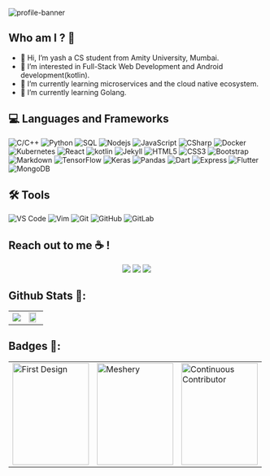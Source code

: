 ![profile-banner](https://user-images.githubusercontent.com/68152307/119128269-11e1e180-ba53-11eb-8ff0-87d87936d7ad.png)

## Who am I ? 🤔
- 👋 Hi, I’m yash a CS student from Amity University, Mumbai.
- 👀 I’m interested in Full-Stack Web Development and  Android development(kotlin).
- 🌱 I’m currently learning microservices and the cloud native ecosystem. 
- 💞️ I’m currently learning Golang.
## 💻 Languages and Frameworks
![C/C++](https://img.shields.io/badge/-C++-00599C?style=flat-square&logo=c%2B%2B)
![Python](https://img.shields.io/badge/-Python-black?style=flat-square&logo=Python)
![SQL](https://img.shields.io/badge/-MySQL-black?style=flat-square&logo=mysql) 
![Nodejs](https://img.shields.io/badge/Node.js-43853D?style=for-the-badge&logo=node.js&logoColor=white) 
![JavaScript](https://img.shields.io/badge/-JavaScript-black?style=flat-square&logo=javascript)
![CSharp](https://img.shields.io/badge/C%23-239120?style=flat-square&logo=c-sharp&logoColor=white) 
![Docker](https://img.shields.io/badge/-Docker-black?style=flat-square&logo=docker)
![Kubernetes](https://img.shields.io/badge/Kubernetes-326ce5.svg?&style=flat-square&logo=kubernetes&logoColor=white)
![React](https://img.shields.io/badge/-React-black?style=flat-square&logo=react)
![kotlin](https://img.shields.io/badge/Kotlin-0095D5?&style=for-the-badge&logo=kotlin&logoColor=white)
![Jekyll](https://img.shields.io/badge/-Jekyll-red?style=flat-square&logo=jekyll) 
![HTML5](https://img.shields.io/badge/-HTML5-E34F26?style=flat-square&logo=html5&logoColor=white)
![CSS3](https://img.shields.io/badge/-CSS3-1572B6?style=flat-square&logo=css3)
![Bootstrap](https://img.shields.io/badge/-Bootstrap-563D7C?style=flat-square&logo=bootstrap)
![Markdown](https://img.shields.io/badge/-Markdown-black?style=flat-square&logo=markdown)
![TensorFlow](https://img.shields.io/badge/TensorFlow%20-%23FF6F00.svg?&style=flat-square&logo=TensorFlow&logoColor=white)
![Keras](https://img.shields.io/badge/Keras%20-%23D00000.svg?&style=flat-square&logo=Keras&logoColor=white)
![Pandas](https://img.shields.io/badge/Pandas%20-%23150458.svg?&style=flat-square&logo=pandas&logoColor=white)
![Dart](https://img.shields.io/badge/Dart-0175C2?style=for-the-badge&logo=dart&logoColor=white)
![Express](https://img.shields.io/badge/Express.js-404D59?style=for-the-badge)
![Flutter](https://img.shields.io/badge/Flutter-02569B?style=for-the-badge&logo=flutter&logoColor=white)
![MongoDB](https://img.shields.io/badge/MongoDB-4EA94B?style=for-the-badge&logo=mongodb&logoColor=white)


## 🛠️ Tools
![VS Code](https://img.shields.io/badge/-VS_Code-blue?style=flat-square&logo=visual-studio-code) 
![Vim](https://img.shields.io/badge/Vim-%2311AB00.svg?&style=flat-square&logo=vim&logoColor=white)
![Git](https://img.shields.io/badge/-Git-blueviolet?style=flat-square&logo=git) 
![GitHub](https://img.shields.io/badge/-GitHub-181717?style=flat-square&logo=github)
![GitLab](https://img.shields.io/badge/-GitLab-FCA121?style=flat-square&logo=gitlab)

## Reach out to me ☕️ !

<p align="center">
  <a href="https://www.linkedin.com/in/yash-sharma-7b688a19b/"><img src="https://img.shields.io/badge/-LinkedIn-black?style=for-the-badge&logo=linkedin" ></a>
  <a href="https://twitter.com/YashSha49433608?t=cMDZ7jorLeIuHWvr6K6D6Q&s=09"><img src="https://img.shields.io/badge/-Twitter-black?style=for-the-badge&logo=twitter" ></a>
  <a href="mailto:yashsharma37158@gmail.com"><img src="https://img.shields.io/badge/-Mail-black?style=for-the-badge&logo=gmail" ></a>
</p>

##  Github Stats 📍:
<table columns=2>
  </tr><tr>
  <td><img src="https://github-readme-streak-stats.herokuapp.com/?user=alphaX86&theme=gruvbox&no-bg=true"></td>
  <td><img src="https://github-profile-trophy.vercel.app/?username=alphaX86&theme=gruvbox&row=1&no-frame=true&no-bg=true" width="85%"></td>
  </tr>
</table>

##  Badges 🏅:
<table columns=3>
<tr>
<td><a href="https://meshery.layer5.io/user/53ccd221-c66b-4815-93df-397013b0200a?tab=badges"><img width="150" height="200" src="https://badges.layer5.io/assets/badges/first-design/first-design.png" alt="First Design" /></a></td>
<td><a href="https://meshery.layer5.io/user/53ccd221-c66b-4815-93df-397013b0200a?tab=badges"><img width="150" height="200" src="https://badges.layer5.io/assets/badges/meshery/meshery.png" alt="Meshery" /></a></td>
<td><a href="https://meshery.layer5.io/user/53ccd221-c66b-4815-93df-397013b0200a?tab=badges"><img width="150" height="200" src="https://badges.layer5.io/assets/badges/continuous-contributor/continuous-contributor.png" alt="Continuous Contributor" /></a></td>
</tr>
</table>



